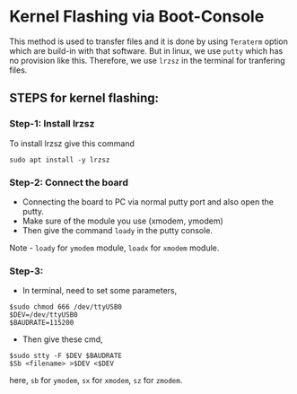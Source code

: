 # Kernel Flashing via Boot-Console
This method is used to transfer files and it is done by using `Teraterm` option which are build-in with that software. But in linux, we use `putty` which has no provision like this. Therefore, we use `lrzsz` in the terminal for tranfering files.
## STEPS for kernel flashing:
### Step-1: Install lrzsz
To install lrzsz give this command
```
sudo apt install -y lrzsz
```
### Step-2: Connect the board 
 * Connecting the board to PC via normal putty port and also open the putty.
 * Make sure of the module you use (xmodem, ymodem)
 * Then give the command `loady` in the putty console.
 
 Note - `loady` for `ymodem` module, `loadx` for `xmodem` module.
### Step-3: 
 * In terminal, need to set some parameters,
 ```
 $sudo chmod 666 /dev/ttyUSB0
 $DEV=/dev/ttyUSB0
 $BAUDRATE=115200
 ```
 * Then give these cmd,
 ```
 $sudo stty -F $DEV $BAUDRATE
 $Sb <filename> >$DEV <$DEV
 ```
 here, `sb` for `ymodem`, `sx` for `xmodem`, `sz` for `zmodem`.

 


